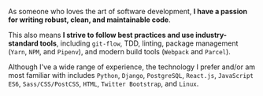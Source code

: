 As someone who loves the art of software development, **I have a passion for
writing robust, clean, and maintainable code**.

This also means **I strive to follow best practices and use industry-standard
tools**, including `git-flow`, TDD, linting, package management (`Yarn`, `NPM`, and `Pipenv`),
and modern build tools (`Webpack` and `Parcel`).

Although I've a wide range of experience, the technology I prefer and/or am
most familiar with includes `Python`, `Django`, `PostgreSQL`, `React.js`,
`JavaScript ES6`, `Sass/CSS/PostCSS`, `HTML`, `Twitter Bootstrap`, and `Linux`.
